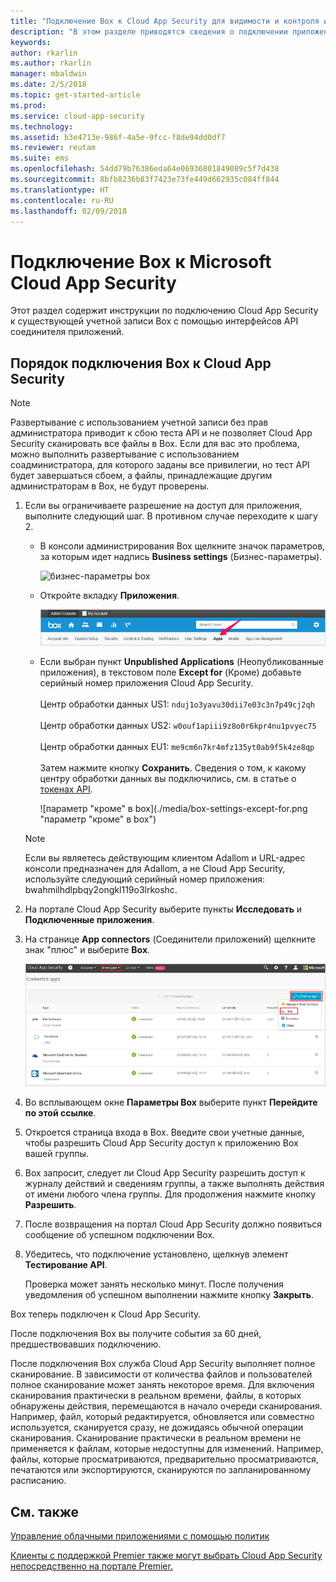 ```yaml
---
title: "Подключение Box к Cloud App Security для видимости и контроля использования | Документы Майкрософт"
description: "В этом разделе приводятся сведения о подключении приложения Box к Cloud App Security с помощью соединителя API."
keywords: 
author: rkarlin
ms.author: rkarlin
manager: mbaldwin
ms.date: 2/5/2018
ms.topic: get-started-article
ms.prod: 
ms.service: cloud-app-security
ms.technology: 
ms.assetid: b3e4713e-986f-4a5e-9fcc-f8de94dd0df7
ms.reviewer: reutam
ms.suite: ems
ms.openlocfilehash: 54dd79b76386eda64e06936801849089c5f7d438
ms.sourcegitcommit: 8bfb8236b83f7423e73fe449d662935c084ff844
ms.translationtype: HT
ms.contentlocale: ru-RU
ms.lasthandoff: 02/09/2018
---
```

# <a name="connect-box-to-microsoft-cloud-app-security"></a>Подключение Box к Microsoft Cloud App Security
Этот раздел содержит инструкции по подключению Cloud App Security к существующей учетной записи Box с помощью интерфейсов API соединителя приложений.  
  
## <a name="how-to-connect-box-to-cloud-app-security"></a>Порядок подключения Box к Cloud App Security  
  
> [!NOTE]  
>  Развертывание с использованием учетной записи без прав администратора приводит к сбою теста API и не позволяет Cloud App Security сканировать все файлы в Box. Если для вас это проблема, можно выполнить развертывание с использованием соадминистратора, для которого заданы все привилегии, но тест API будет завершаться сбоем, а файлы, принадлежащие другим администраторам в Box, не будут проверены.  
  
1.  Если вы ограничиваете разрешение на доступ для приложения, выполните следующий шаг. В противном случае переходите к шагу 2.  
  
    -   В консоли администрирования Box щелкните значок параметров, за которым идет надпись **Business settings** (Бизнес-параметры).  
  
         ![бизнес-параметры box](./media/box-business-settings.png "бизнес-параметры box")  
  
    -   Откройте вкладку **Приложения**.  
  
         ![приложения box](./media/box-apps.png "приложения box")  
  
    -   Если выбран пункт **Unpublished Applications** (Неопубликованные приложения), в текстовом поле **Except for** (Кроме) добавьте серийный номер приложения Cloud App Security.<br></br>Центр обработки данных US1: `nduj1o3yavu30dii7e03c3n7p49cj2qh` <br></br>Центр обработки данных US2: `w0ouf1apiii9z8o0r6kpr4nu1pvyec75`<br></br>Центр обработки данных EU1: `me9cm6n7kr4mfz135yt0ab9f5k4ze8qp`<br></br>Затем нажмите кнопку **Сохранить**. Сведения о том, к какому центру обработки данных вы подключились, см. в статье о [токенах API](api-tokens.md). 
  
         ![параметр "кроме" в box](./media/box-settings-except-for.png "параметр "кроме" в box")  
  
    > [!NOTE]  
    >  Если вы являетесь действующим клиентом Adallom и URL-адрес консоли предназначен для Adallom, а не Cloud App Security, используйте следующий серийный номер приложения: bwahmilhdlpbqy2ongkl119o3lrkoshc.  
  
2.  На портале Cloud App Security выберите пункты **Исследовать** и **Подключенные приложения**.  
  
3.  На странице **App connectors** (Соединители приложений) щелкните знак "плюс" и выберите **Box**.  
  
     ![подключение box](./media/connect-box.png "подключение box")  
  
4.  Во всплывающем окне **Параметры Box** выберите пункт **Перейдите по этой ссылке**.  
  
5.  Откроется страница входа в Box. Введите свои учетные данные, чтобы разрешить Cloud App Security доступ к приложению Box вашей группы.  
  
6.  Box запросит, следует ли Cloud App Security разрешить доступ к журналу действий и сведениям группы, а также выполнять действия от имени любого члена группы. Для продолжения нажмите кнопку **Разрешить**.  
  
7.  После возвращения на портал Cloud App Security должно появиться сообщение об успешном подключении Box.  
  
8.  Убедитесь, что подключение установлено, щелкнув элемент **Тестирование API**.  
  
     Проверка может занять несколько минут. После получения уведомления об успешном выполнении нажмите кнопку **Закрыть**.  
  
Box теперь подключен к Cloud App Security.  
 
После подключения Box вы получите события за 60 дней, предшествовавших подключению.
  
После подключения Box служба Cloud App Security выполняет полное сканирование. В зависимости от количества файлов и пользователей полное сканирование может занять некоторое время. Для включения сканирования практически в реальном времени, файлы, в которых обнаружены действия, перемещаются в начало очереди сканирования. Например, файл, который редактируется, обновляется или совместно используется, сканируется сразу, не дожидаясь обычной операции сканирования. Сканирование практически в реальном времени не применяется к файлам, которые недоступны для изменений. Например, файлы, которые просматриваются, предварительно просматриваются, печатаются или экспортируются, сканируются по запланированному расписанию.
  
## <a name="see-also"></a>См. также  
[Управление облачными приложениями с помощью политик](control-cloud-apps-with-policies.md)   

[Клиенты с поддержкой Premier также могут выбрать Cloud App Security непосредственно на портале Premier.](https://premier.microsoft.com/)  
  
  